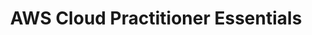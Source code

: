 ---
title: "AWS Cloud Practitioner Essentials"
draft: false
# page title background image
bg_image: ""
# meta description
description : "The fundamental-level full day course is intended for individuals who seek an overall understanding of the AWS Cloud, independent of specific technical roles."
---